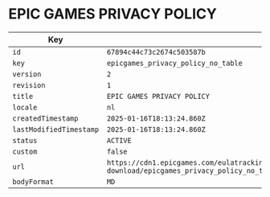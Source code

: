 # EPIC GAMES PRIVACY POLICY

| Key | Value |
| --- | ----- |
| `id` | `67894c44c73c2674c503587b` |
| `key` | `epicgames_privacy_policy_no_table` |
| `version` | `2` |
| `revision` | `1` |
| `title` | `EPIC GAMES PRIVACY POLICY` |
| `locale` | `nl` |
| `createdTimestamp` | `2025-01-16T18:13:24.860Z` |
| `lastModifiedTimestamp` | `2025-01-16T18:13:24.860Z` |
| `status` | `ACTIVE` |
| `custom` | `false` |
| `url` | `https://cdn1.epicgames.com/eulatracking-download/epicgames_privacy_policy_no_table/nl/v2/r1/abb5f2da3e1d3e3783e4912e541ef394.pdf` |
| `bodyFormat` | `MD` |
